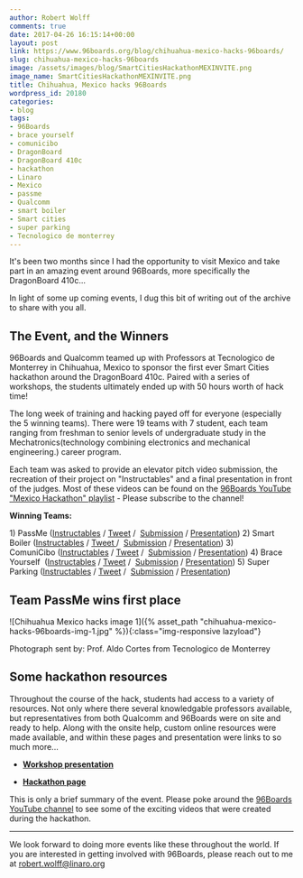 ```yaml
---
author: Robert Wolff
comments: true
date: 2017-04-26 16:15:14+00:00
layout: post
link: https://www.96boards.org/blog/chihuahua-mexico-hacks-96boards/
slug: chihuahua-mexico-hacks-96boards
image: /assets/images/blog/SmartCitiesHackathonMEXINVITE.png
image_name: SmartCitiesHackathonMEXINVITE.png
title: Chihuahua, Mexico hacks 96Boards
wordpress_id: 20180
categories:
- blog
tags:
- 96Boards
- brace yourself
- comunicibo
- DragonBoard
- DragonBoard 410c
- hackathon
- Linaro
- Mexico
- passme
- Qualcomm
- smart boiler
- Smart cities
- super parking
- Tecnologico de monterrey
---
```


It's been two months since I had the opportunity to visit Mexico and take part in an amazing event around 96Boards, more specifically the DragonBoard 410c...

In light of some up coming events, I dug this bit of writing out of the archive to share with you all.


## The Event, and the Winners


96Boards and Qualcomm teamed up with Professors at Tecnologico de Monterrey in Chihuahua, Mexico to sponsor the first ever Smart Cities hackathon around the DragonBoard 410c. Paired with a series of workshops, the students ultimately ended up with 50 hours worth of hack time!

The long week of training and hacking payed off for everyone (especially the 5 winning teams). There were 19 teams with 7 student, each team ranging from freshman to senior levels of undergraduate study in the Mechatronics(technology combining electronics and mechanical engineering.) career program.

Each team was asked to provide an elevator pitch video submission, the recreation of their project on "Instructables" and a final presentation in front of the judges. Most of these videos can be found on the [96Boards YouTube "Mexico Hackathon" playlist](https://www.youtube.com/playlist?list=PL-NF6S9MM_W2ss20r7NZiyZBiz85zHuw5) - Please subscribe to the channel!

**Winning Teams:**

1) PassMe ([Instructables](http://www.instructables.com/id/Passme-QUALCOMM-Dragonboard-410c-Tec-De-Monterrey/) / [Tweet](https://twitter.com/96Boards/status/836631519598764032) /  [Submission](https://youtu.be/Piy_z29fouU?list=PL-NF6S9MM_W2ss20r7NZiyZBiz85zHuw5) / [Presentation](https://youtu.be/YRgCJN0UC6c?list=PL-NF6S9MM_W2ss20r7NZiyZBiz85zHuw5))
2) Smart Boiler ([Instructables](http://www.instructables.com/id/Easy-Shower-Qualcomm-DragonBoard-96boards/) / [Tweet ](https://twitter.com/96Boards/status/836631205432836096)/  [Submission](https://youtu.be/EeY8mxL8CmY?list=PL-NF6S9MM_W2ss20r7NZiyZBiz85zHuw5) / [Presentation](https://youtu.be/cgynWh43lvk?list=PL-NF6S9MM_W2ss20r7NZiyZBiz85zHuw5))
3) ComuniCibo ([Instructables](http://www.instructables.com/id/Comuni-Cibo-Smart-Dispenser-Fridge) / [Tweet](https://twitter.com/96Boards/status/836630362524569600) /  [Submission](https://youtu.be/vI0JuVktJ9o?list=PL-NF6S9MM_W2ss20r7NZiyZBiz85zHuw5) / [Presentation](https://youtu.be/n4Q2v6P-RZE?list=PL-NF6S9MM_W2ss20r7NZiyZBiz85zHuw5))
4) Brace Yourself  ([Instructables](http://www.instructables.com/id/Brace-Yourself) / [Tweet](https://twitter.com/96Boards/status/836629714907193344) /  [Submission](https://youtu.be/DKViSRuLNhI?list=PL-NF6S9MM_W2ss20r7NZiyZBiz85zHuw5) / [Presentation](https://youtu.be/9fxtDixKr-8?list=PL-NF6S9MM_W2ss20r7NZiyZBiz85zHuw5))
5) Super Parking ([Instructables](http://www.instructables.com/id/Super-Parking) / [Tweet](https://twitter.com/96Boards/status/836629714907193344) /  [Submission](https://youtu.be/fIBGxbARHo4?list=PL-NF6S9MM_W2ss20r7NZiyZBiz85zHuw5) / [Presentation](https://youtu.be/rbnxT9H8iHY?list=PL-NF6S9MM_W2ss20r7NZiyZBiz85zHuw5))


## Team PassMe wins first place

![Chihuahua Mexico hacks image 1]({% asset_path "chihuahua-mexico-hacks-96boards-img-1.jpg" %}){:class="img-responsive lazyload"}

Photograph sent by: Prof. Aldo Cortes from Tecnologico de Monterrey


## Some hackathon resources


Throughout the course of the hack, students had access to a variety of resources. Not only where there several knowledgable professors available, but representatives from both Qualcomm and 96Boards were on site and ready to help. Along with the onsite help, custom online resources were made available, and within these pages and presentation were links to so much more...


  * [**Workshop presentation**](http://bit.ly/2lzW7ox)


  * [**Hackathon page**](/go/hackathon-mexico/)


This is only a brief summary of the event. Please poke around the [96Boards YouTube channel](https://www.youtube.com/c/96boards) to see some of the exciting videos that were created during the hackathon.



* * *



We look forward to doing more events like these throughout the world. If you are interested in getting involved with 96Boards, please reach out to me at robert.wolff@linaro.org
